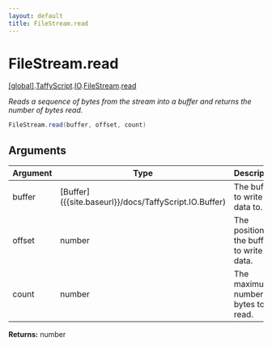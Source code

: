 ```yaml
---
layout: default
title: FileStream.read
---
```


# FileStream.read

[\[global\]]({{site.baseurl}}/docs/).[TaffyScript]({{site.baseurl}}/docs/TaffyScript/).[IO]({{site.baseurl}}/docs/TaffyScript/IO/).[FileStream]({{site.baseurl}}/docs/TaffyScript/IO/FileStream/).[read]({{site.baseurl}}/docs/TaffyScript/IO/FileStream/read/)

_Reads a sequence of bytes from the stream into a buffer and returns the number of bytes read._

```cs
FileStream.read(buffer, offset, count)
```

## Arguments

<table>
  <col width="15%">
  <col width="15%">
  <thead>
    <tr>
      <th>Argument</th>
      <th>Type</th>
      <th>Description</th>
    </tr>
  </thead>
  <tbody>
    <tr>
      <td>buffer</td>
      <td>[Buffer]({{site.baseurl}}/docs/TaffyScript.IO.Buffer)</td>
      <td>The buffer to write the data to.</td>
    </tr>
    <tr>
      <td>offset</td>
      <td>number</td>
      <td>The position in the buffer to write the data.</td>
    </tr>
    <tr>
      <td>count</td>
      <td>number</td>
      <td>The maximum number of bytes to be read.</td>
    </tr>
  </tbody>
</table>

**Returns:** number

